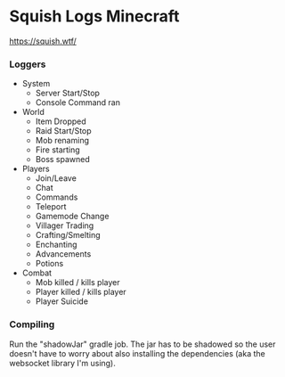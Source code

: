 # Squish Logs Minecraft
https://squish.wtf/

### Loggers
- System
  - Server Start/Stop
  - Console Command ran
- World
  - Item Dropped
  - Raid Start/Stop
  - Mob renaming
  - Fire starting
  - Boss spawned
- Players
  - Join/Leave
  - Chat
  - Commands
  - Teleport
  - Gamemode Change
  - Villager Trading
  - Crafting/Smelting
  - Enchanting
  - Advancements
  - Potions
- Combat
  - Mob killed / kills player
  - Player killed / kills player
  - Player Suicide

### Compiling
Run the "shadowJar" gradle job. The jar has to be shadowed so the user doesn't have to worry about also installing the dependencies (aka the websocket library I'm using).